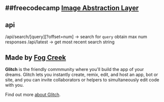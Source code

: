 ##freecodecamp
[Image Abstraction Layer](https://www.freecodecamp.org/challenges/image-search-abstraction-layer)
------------
## api
/api/search/[query][?offset=num]  -> search for `query` obtain max num responses
/api/latest -> get most recent search string 

  


Made by [Fog Creek](https://fogcreek.com/)
-------------------

**Glitch** is the friendly commmunity where you'll build the app of your dreams. Glitch lets you instantly create, remix, edit, and host an app, bot or site, and you can invite collaborators or helpers to simultaneously edit code with you.

Find out more [about Glitch](https://glitch.com/about).